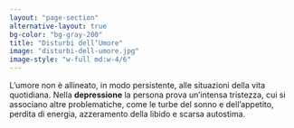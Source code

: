```yaml
---
layout: "page-section"
alternative-layout: true
bg-color: "bg-gray-200"
title: "Disturbi dell’Umore"
image: "disturbi-dell-umore.jpg"
image-style: "w-full md:w-4/6"
---
```


L’umore non è allineato, in modo persistente, alle situazioni della vita quotidiana. Nella <strong class="font-bold">depressione</strong> la persona prova un’intensa tristezza, cui si associano altre problematiche, come le turbe del sonno e dell’appetito, perdita di energia, azzeramento della libido e scarsa autostima.
